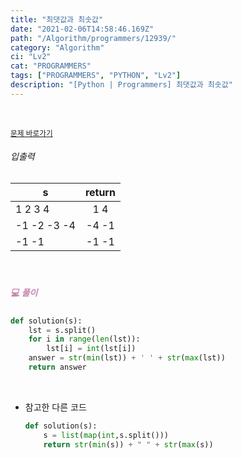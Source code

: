 ```yaml
---
title: "최댓값과 최솟값"
date: "2021-02-06T14:58:46.169Z"
path: "/Algorithm/programmers/12939/"
category: "Algorithm"
ci: "Lv2"
cat: "PROGRAMMERS"
tags: ["PROGRAMMERS", "PYTHON", "Lv2"]
description: "[Python | Programmers] 최댓값과 최솟값"
---
```


<br />

<a href="https://programmers.co.kr/learn/courses/30/lessons/12939"><small>문제 바로가기</small></a>

###### 입출력

| s           | return |
| ----------- | :----: |
| 1 2 3 4     |  1 4   |
| -1 -2 -3 -4 | -4 -1  |
| -1 -1       | -1 -1  |

<br />

##### <h5 style="color:#C587AE;">💻 풀이</h5>

```python
def solution(s):
    lst = s.split()
    for i in range(len(lst)):
        lst[i] = int(lst[i])
    answer = str(min(lst)) + ' ' + str(max(lst))
    return answer
```

<br />

* 참고한 다른 코드

  ```python
  def solution(s):
      s = list(map(int,s.split()))
      return str(min(s)) + " " + str(max(s))
  ```
  
  

